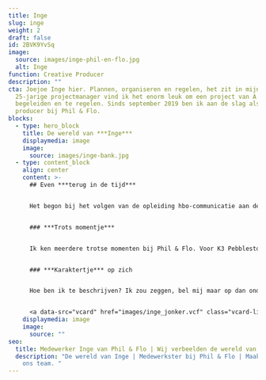 ```yaml
---
title: Inge
slug: inge
weight: 2
draft: false
id: 2BVK9YvSq
image:
  source: images/inge-phil-en-flo.jpg
  alt: Inge
function: Creative Producer
description: ""
cta: Joejoe Inge hier. Plannen, organiseren en regelen, het zit in mijn DNA. Als
  25-jarige projectmanager vind ik het enorm leuk om een project van A tot Z te
  begeleiden en te regelen. Sinds september 2019 ben ik aan de slag als creative
  producer bij Phil & Flo.
blocks:
  - type: hero_block
    title: De wereld van ***Inge***
    displaymedia: image
    image:
      source: images/inge-bank.jpg
  - type: content_block
    align: center
    content: >-
      ## Even ***terug in de tijd***


      Het begon bij het volgen van de opleiding hbo-communicatie aan de Hanzehogeschool in Groningen. Een leuke en leerzame tijd. Dankzij mijn stage als jr. communicatiemedewerker en de minor Eventmanagement heb ik geleerd wat aanpakken is. Daarna ben ik accountmanager geweest bij een communicatiebureau. Hier heb ik geleerd hoe ik een adviserende rol tot mij moest nemen.Vervolgens maakte ik een frisse start bij Phil & Flo. Hier leer ik elke dag wat nieuws. 


      ### ***Trots momentje***


      Ik ken meerdere trotse momenten bij Phil & Flo. Voor K3 Pebblestone had ik een script en [animatie](https://www.philenflo.nl/oplossingen/animatie-laten-maken/) opgeleverd waar geen feedback op werd gegeven.  Toen dacht ik echt ‘wauw we zaten perfect op 1 lijn’. Dat voelt goed als ik prettig kan levelen met een klant. Extra bevestiging kreeg ik door allemaal 10-en in de review van de klant te krijgen. Toen was ik écht trots. 


      ### ***Karaktertje*** op zich


      Hoe ben ik te beschrijven? Ik zou zeggen, bel mij maar op dan ondervind je het meteen! Even zonder grappen.. Ik ben een flexibele, spontane en leergierige projectmanager. Ik luister en praat graag. Zo maak ik altijd eerst kennis met je zodat ik weet wie je bent, wat je functie is en waar je je graag mee bezig houdt. Ik ben erg punctueel. Ik maak planningen, lijstjes en afspraken en kom ze vervolgens allemaal na.


      <a data-src="vcard" href="images/inge_jonker.vcf" class="vcard-link">Download vCard</a>
    displaymedia: image
    image:
      source: ""
seo:
  title: Medewerker Inge van Phil & Flo | Wij verbeelden de wereld van morgen
  description: "De wereld van Inge | Medewerkster bij Phil & Flo | Maak kennis met
    ons team. "
---
```

